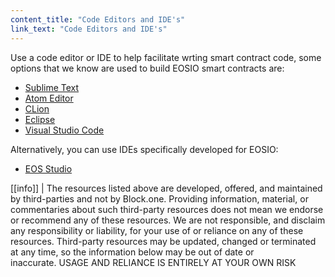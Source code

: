 ```yaml
---
content_title: "Code Editors and IDE's"
link_text: "Code Editors and IDE's"
---
```


Use a code editor or IDE to help facilitate wrting smart contract code, some options that we know are used to build EOSIO smart contracts are:

- [Sublime Text](https://www.sublimetext.com/)
- [Atom Editor](https://atom.io/)
- [CLion](https://www.jetbrains.com/clion/)
- [Eclipse](http://www.eclipse.org/downloads/packages/release/oxygen/1a/eclipse-ide-cc-developers)
- [Visual Studio Code](https://code.visualstudio.com/)

Alternatively, you can use IDEs specifically developed for EOSIO:

- [EOS Studio](https://www.eosstudio.io/)

[[info]]
| The resources listed above are developed, offered, and maintained by third-parties and not by Block.one. Providing information, material, or commentaries about such third-party resources does not mean we endorse or recommend any of these resources. We are not responsible, and disclaim any responsibility or liability, for your use of or reliance on any of these resources. Third-party resources may be updated, changed or terminated at any time, so the information below may be out of date or inaccurate. USAGE AND RELIANCE IS ENTIRELY AT YOUR OWN RISK

